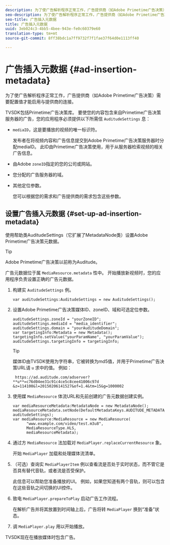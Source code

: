 ```yaml
---
description: 为了使广告解析程序正常工作，广告提供商（如Adobe Primetime广告决策）需要配置值才能启用与提供商的连接。
seo-description: 为了使广告解析程序正常工作，广告提供商（如Adobe Primetime广告决策）需要配置值才能启用与提供商的连接。
seo-title: 广告插入元数据
title: 广告插入元数据
uuid: 3eb024c3-4bb5-4bee-943e-fe0c60379e60
translation-type: tm+mt
source-git-commit: 8ff38bdc1a7ff9732f7f1fae37f64d0e1113ff40

---
```



# 广告插入元数据 {#ad-insertion-metadata}

为了使广告解析程序正常工作，广告提供商（如Adobe Primetime广告决策）需要配置值才能启用与提供商的连接。

TVSDK包括Primetime广告决策库。 要使您的内容包含来自Primetime广告决策服务器的广告，您的应用程序必须提供以下所需信 `AuditudeSettings` 息：

* `mediaID`，这是要播放的视频的唯一标识符。

   发布者在将视频内容和广告信息提交到Adobe Primetime广告决策服务器时分配mediaID。 此ID由Primetime广告决策使用，用于从服务器检索视频的相关广告信息。

* 由Adobe `zoneID`指定的您的公司或网站。
* 您分配的广告服务器的域。
* 其他定位参数。

   您可以根据您的需求和广告提供商的需求包含这些参数。

## 设置广告插入元数据 {#set-up-ad-insertion-metadata}

使用帮助类AuditudeSettings（它扩展了MetadataNode类）设置Adobe Primetime广告决策元数据。

>[!TIP]
>
>Adobe Primetime广告决策以前称为Auditude。

广告元数据位于属 `MediaResource.metadata` 性中。 开始播放新视频时，您的应用程序负责设置正确的广告元数据。

1. 构建实 `AuditudeSettings` 例。

   ```
   var auditudeSettings:AuditudeSettings = new AuditudeSettings();
   ```

1. 设置Adobe Primetime广告决策媒体ID、zoneID、域和可选定位参数。

   ```
   auditudeSettings.zoneId = "yourZoneID"; 
   auditudeSettings.mediaId = "media_identifier"; 
   auditudeSettings.domain = "yourAuditudeDomain"; 
   var targetingInfo:Metadata = new Metadata(); 
   targetingInfo.setValue("yourParamName", "yourParamValue"); 
   auditudeSettings.targetingInfo = targetingInfo;
   ```

   >[!TIP]
   >
   >媒体ID由TVSDK使用为字符串，它被转换为md5值，并用于Primetime广告决策URL请 `u` 求中的值。 例如：
   >
   >
   >` https://ad.auditude.com/adserver? **u**=c76d04ee31c91c4ce5c8cee41006c97d &z=114100&l=20150206141527&of=1.4&tm=15&g=1000002`

1. 使用媒 `MediaResource` 体流URL和先前创建的广告元数据创建实例。

   ```
   var mediaResourceMetadata:MetadataNode = new MetadataNode(); 
   mediaResourceMetadata.setNode(DefaultMetadataKeys.AUDITUDE_METADATA_KEY, auditudeSettings); 
   var mediaResource:MediaResource = new MediaResource( 
         "www.example.com/video/test.m3u8", 
         MediaResourceType.HLS,  
         mediaResourceMetadata);
   ```

1. 通过方 `MediaResource` 法加载对 `MediaPlayer.replaceCurrentResource` 象。

   开始 `MediaPlayer` 加载和处理媒体流清单。

1. （可选）查询实 `MediaPlayerItem` 例以查看流是否处于实时状态，而不管它是否具有替代音轨，或者流是否受保护。

   此信息可以帮助您准备播放的UI。 例如，如果您知道有两个音轨，则可以包含在这些音轨之间切换的UI控件。

1. 致电 `MediaPlayer.prepareToPlay` 启动广告工作流程。

   在解析广告并将其放置到时间轴上后，广告将转 `MediaPlayer` 换到“准备”状态。
1. 调 `MediaPlayer.play` 用以开始播放。

TVSDK现在在播放媒体时包含广告。